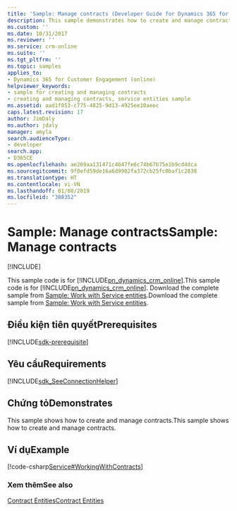 ```yaml
---
title: 'Sample: Manage contracts (Developer Guide for Dynamics 365 for Customer Engagement)| MicrosoftDocs'
description: This sample demonstrates how to create and manage contracts
ms.custom: ''
ms.date: 10/31/2017
ms.reviewer: ''
ms.service: crm-online
ms.suite: ''
ms.tgt_pltfrm: ''
ms.topic: samples
applies_to:
- Dynamics 365 for Customer Engagement (online)
helpviewer_keywords:
- sample for creating and managing contracts
- creating and managing contracts, service entities sample
ms.assetid: aad1f053-c775-4825-9d13-4925ee10aeec
caps.latest.revision: 17
author: JimDaly
ms.author: jdaly
manager: amyla
search.audienceType:
- developer
search.app:
- D365CE
ms.openlocfilehash: ae269aa131471c4647fe6c74b67b75e1b9cd4dca
ms.sourcegitcommit: 9f0efd59de16a6d9902fa372cb25fc0baf1c2838
ms.translationtype: HT
ms.contentlocale: vi-VN
ms.lasthandoff: 01/08/2019
ms.locfileid: "388352"
---
```

# <a name="sample-manage-contracts"></a><span data-ttu-id="8bcf2-103">Sample: Manage contracts</span><span class="sxs-lookup"><span data-stu-id="8bcf2-103">Sample: Manage contracts</span></span>

[!INCLUDE[](../includes/cc_applies_to_update_9_0_0.md)]

<span data-ttu-id="8bcf2-104">This sample code is for [!INCLUDE[pn_dynamics_crm_online](../includes/pn-dynamics-crm-online.md)].</span><span class="sxs-lookup"><span data-stu-id="8bcf2-104">This sample code is for [!INCLUDE[pn_dynamics_crm_online](../includes/pn-dynamics-crm-online.md)].</span></span> <span data-ttu-id="8bcf2-105">Download the complete sample from [Sample: Work with Service entities](https://code.msdn.microsoft.com/Service-Samples-f42adf82).</span><span class="sxs-lookup"><span data-stu-id="8bcf2-105">Download the complete sample from [Sample: Work with Service entities](https://code.msdn.microsoft.com/Service-Samples-f42adf82).</span></span>  

## <a name="prerequisites"></a><span data-ttu-id="8bcf2-106">Điều kiện tiên quyết</span><span class="sxs-lookup"><span data-stu-id="8bcf2-106">Prerequisites</span></span>
[!INCLUDE[sdk-prerequisite](../includes/sdk-prerequisite.md)]
  
## <a name="requirements"></a><span data-ttu-id="8bcf2-107">Yêu cầu</span><span class="sxs-lookup"><span data-stu-id="8bcf2-107">Requirements</span></span>  
[!INCLUDE[sdk_SeeConnectionHelper](../includes/sdk-seeconnectionhelper.md)]
  
## <a name="demonstrates"></a><span data-ttu-id="8bcf2-108">Chứng tỏ</span><span class="sxs-lookup"><span data-stu-id="8bcf2-108">Demonstrates</span></span>  
 <span data-ttu-id="8bcf2-109">This sample shows how to create and manage contracts.</span><span class="sxs-lookup"><span data-stu-id="8bcf2-109">This sample shows how to create and manage contracts.</span></span>  
  
## <a name="example"></a><span data-ttu-id="8bcf2-110">Ví dụ</span><span class="sxs-lookup"><span data-stu-id="8bcf2-110">Example</span></span>  
 [!code-csharp[Service#WorkingWithContracts](../snippets/csharp/CRMV8/service/cs/workingwithcontracts.cs#workingwithcontracts)]  
  
### <a name="see-also"></a><span data-ttu-id="8bcf2-111">Xem thêm</span><span class="sxs-lookup"><span data-stu-id="8bcf2-111">See also</span></span>  
 [<span data-ttu-id="8bcf2-112">Contract Entities</span><span class="sxs-lookup"><span data-stu-id="8bcf2-112">Contract Entities</span></span>](contract-entities.md)
